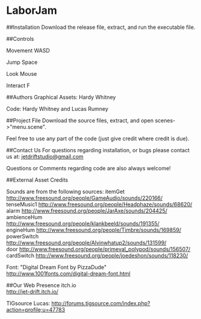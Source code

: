 # LaborJam


##Installation
Download the release file, extract, and run the executable file. 


##Controls

Movement		WASD

Jump			Space

Look			Mouse

Interact		F




##Authors
Graphical Assets:   Hardy Whitney

Code:               Hardy Whitney and Lucas Rumney

##Project File
Download the source files, extract, and open scenes->"menu.scene". 

Feel free to use any part of the code (just give credit where credit is due).


##Contact Us
For questions regarding installation, or bugs please contact us at:
jetdriftstudio@gmail.com

Questions or Comments regarding code are also always welcome!

##External Asset Credits

Sounds are from the following sources:
itemGet      http://www.freesound.org/people/GameAudio/sounds/220166/  
tenseMusic1  http://www.freesound.org/people/Headphaze/sounds/68620/  
alarm        http://www.freesound.org/people/JarAxe/sounds/204425/  
ambienceHum  http://www.freesound.org/people/klankbeeld/sounds/191355/  
engineHum    http://www.freesound.org/people/Timbre/sounds/169859/  
powerSwitch  http://www.freesound.org/people/Alvinwhatup2/sounds/131599/  
door         http://www.freesound.org/people/primeval_polypod/sounds/156507/  
cardSwitch   http://www.freesound.org/people/joedeshon/sounds/118230/  

Font: "Digital Dream Font by PizzaDude"  
http://www.1001fonts.com/digital-dream-font.html  


##Our Web Presence
itch.io  
http://jet-drift.itch.io/  

TIGsource
Lucas:  http://forums.tigsource.com/index.php?action=profile;u=47783 
